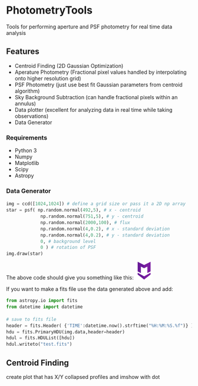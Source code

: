 # PhotometryTools
Tools for performing aperture and PSF photometry for real time data analysis

## Features
- Centroid Finding (2D Gaussian Optimization)
- Aperature Photometry (Fractional pixel values handled by interpolating onto higher resolution grid) 
- PSF Photometry (just use best fit Gaussian parameters from centroid algorithm)
- Sky Background Subtraction (can handle fractional pixels within an annulus)
- Data plotter (excellent for analyzing data in real time while taking observations)
- Data Generator 

### Requirements
- Python 3
- Numpy
- Matplotlib
- Scipy
- Astropy

### Data Generator
```python 
img = ccd([1024,1024]) # define a grid size or pass it a 2D np array
star = psf( np.random.normal(492,5), # x - centroid
             np.random.normal(751,5), # y - centroid
             np.random.normal(2000,100), # flux 
             np.random.normal(4,0.2), # x - standard deviation
             np.random.normal(4,0.2), # y - standard deviation
             0, # background level 
             0 ) # rotation of PSF 
img.draw(star)
```
The above code should give you something like this: 
![alt text](https://github.com/adam-p/markdown-here/raw/master/src/common/images/icon48.png "Logo Title Text 1")


If you want to make a fits file use the data generated above and add: 
```python 
from astropy.io import fits 
from datetime import datetime

# save to fits file
header = fits.Header( {'TIME':datetime.now().strftime("%H:%M:%S.%f")} )
hdu = fits.PrimaryHDU(img.data,header=header)
hdul = fits.HDUList([hdu])
hdul.writeto("test.fits")
```


## Centroid Finding
create plot that has X/Y collapsed profiles and imshow with dot 

